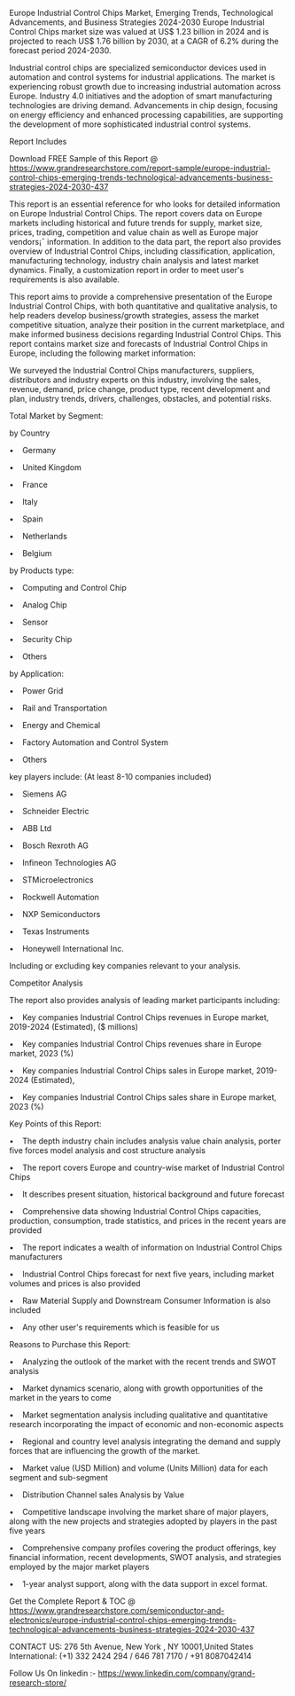 Europe Industrial Control Chips Market, Emerging Trends, Technological Advancements, and Business Strategies 2024-2030
Europe Industrial Control Chips market size was valued at US$ 1.23 billion in 2024 and is projected to reach US$ 1.76 billion by 2030, at a CAGR of 6.2% during the forecast period 2024-2030.

Industrial control chips are specialized semiconductor devices used in automation and control systems for industrial applications. The market is experiencing robust growth due to increasing industrial automation across Europe. Industry 4.0 initiatives and the adoption of smart manufacturing technologies are driving demand. Advancements in chip design, focusing on energy efficiency and enhanced processing capabilities, are supporting the development of more sophisticated industrial control systems.

Report Includes

Download FREE Sample of this Report @ https://www.grandresearchstore.com/report-sample/europe-industrial-control-chips-emerging-trends-technological-advancements-business-strategies-2024-2030-437

This report is an essential reference for who looks for detailed information on Europe Industrial Control Chips. The report covers data on Europe markets including historical and future trends for supply, market size, prices, trading, competition and value chain as well as Europe major vendors¡¯ information. In addition to the data part, the report also provides overview of Industrial Control Chips, including classification, application, manufacturing technology, industry chain analysis and latest market dynamics. Finally, a customization report in order to meet user's requirements is also available.

This report aims to provide a comprehensive presentation of the Europe Industrial Control Chips, with both quantitative and qualitative analysis, to help readers develop business/growth strategies, assess the market competitive situation, analyze their position in the current marketplace, and make informed business decisions regarding Industrial Control Chips. This report contains market size and forecasts of Industrial Control Chips in Europe, including the following market information:

We surveyed the Industrial Control Chips manufacturers, suppliers, distributors and industry experts on this industry, involving the sales, revenue, demand, price change, product type, recent development and plan, industry trends, drivers, challenges, obstacles, and potential risks.

Total Market by Segment:

by Country

•    Germany

•    United Kingdom

•    France

•    Italy

•    Spain

•    Netherlands

•    Belgium

by Products type:

•    Computing and Control Chip

•    Analog Chip

•    Sensor

•    Security Chip

•    Others

by Application:

•    Power Grid

•    Rail and Transportation

•    Energy and Chemical

•    Factory Automation and Control System

•    Others

key players include: (At least 8-10 companies included)

•    Siemens AG

•    Schneider Electric

•    ABB Ltd

•    Bosch Rexroth AG

•    Infineon Technologies AG

•    STMicroelectronics

•    Rockwell Automation

•    NXP Semiconductors

•    Texas Instruments

•    Honeywell International Inc.

Including or excluding key companies relevant to your analysis.

Competitor Analysis

The report also provides analysis of leading market participants including:

•    Key companies Industrial Control Chips revenues in Europe market, 2019-2024 (Estimated), ($ millions)

•    Key companies Industrial Control Chips revenues share in Europe market, 2023 (%)

•    Key companies Industrial Control Chips sales in Europe market, 2019-2024 (Estimated),

•    Key companies Industrial Control Chips sales share in Europe market, 2023 (%)

Key Points of this Report:

•    The depth industry chain includes analysis value chain analysis, porter five forces model analysis and cost structure analysis

•    The report covers Europe and country-wise market of Industrial Control Chips

•    It describes present situation, historical background and future forecast

•    Comprehensive data showing Industrial Control Chips capacities, production, consumption, trade statistics, and prices in the recent years are provided

•    The report indicates a wealth of information on Industrial Control Chips manufacturers

•    Industrial Control Chips forecast for next five years, including market volumes and prices is also provided

•    Raw Material Supply and Downstream Consumer Information is also included

•    Any other user's requirements which is feasible for us

Reasons to Purchase this Report:

•    Analyzing the outlook of the market with the recent trends and SWOT analysis

•    Market dynamics scenario, along with growth opportunities of the market in the years to come

•    Market segmentation analysis including qualitative and quantitative research incorporating the impact of economic and non-economic aspects

•    Regional and country level analysis integrating the demand and supply forces that are influencing the growth of the market.

•    Market value (USD Million) and volume (Units Million) data for each segment and sub-segment

•    Distribution Channel sales Analysis by Value

•    Competitive landscape involving the market share of major players, along with the new projects and strategies adopted by players in the past five years

•    Comprehensive company profiles covering the product offerings, key financial information, recent developments, SWOT analysis, and strategies employed by the major market players

•    1-year analyst support, along with the data support in excel format.

Get the Complete Report & TOC @ https://www.grandresearchstore.com/semiconductor-and-electronics/europe-industrial-control-chips-emerging-trends-technological-advancements-business-strategies-2024-2030-437

CONTACT US:
276 5th Avenue, New York , NY 10001,United States
International: (+1) 332 2424 294 / 646 781 7170 / +91 8087042414

Follow Us On linkedin :- https://www.linkedin.com/company/grand-research-store/
